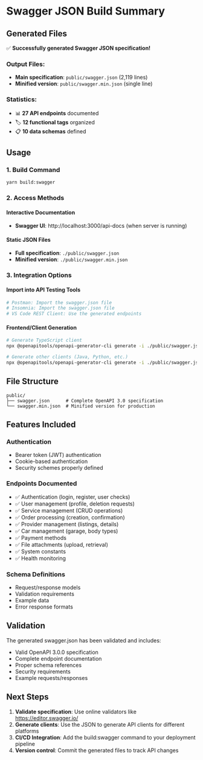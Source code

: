 # Swagger JSON Build Summary

## Generated Files

✅ **Successfully generated Swagger JSON specification!**

### Output Files:

- **Main specification**: `public/swagger.json` (2,119 lines)
- **Minified version**: `public/swagger.min.json` (single line)

### Statistics:

- 📊 **27 API endpoints** documented
- 🏷️ **12 functional tags** organized
- 📋 **10 data schemas** defined

## Usage

### 1. Build Command

```bash
yarn build:swagger
```

### 2. Access Methods

#### Interactive Documentation

- **Swagger UI**: http://localhost:3000/api-docs (when server is running)

#### Static JSON Files

- **Full specification**: `./public/swagger.json`
- **Minified version**: `./public/swagger.min.json`

### 3. Integration Options

#### Import into API Testing Tools

```bash
# Postman: Import the swagger.json file
# Insomnia: Import the swagger.json file
# VS Code REST Client: Use the generated endpoints
```

#### Frontend/Client Generation

```bash
# Generate TypeScript client
npx @openapitools/openapi-generator-cli generate -i ./public/swagger.json -g typescript-axios -o ./generated-client

# Generate other clients (Java, Python, etc.)
npx @openapitools/openapi-generator-cli generate -i ./public/swagger.json -g [generator] -o ./output-dir
```

## File Structure

```
public/
├── swagger.json      # Complete OpenAPI 3.0 specification
└── swagger.min.json  # Minified version for production
```

## Features Included

### Authentication

- Bearer token (JWT) authentication
- Cookie-based authentication
- Security schemes properly defined

### Endpoints Documented

- ✅ Authentication (login, register, user checks)
- ✅ User management (profile, deletion requests)
- ✅ Service management (CRUD operations)
- ✅ Order processing (creation, confirmation)
- ✅ Provider management (listings, details)
- ✅ Car management (garage, body types)
- ✅ Payment methods
- ✅ File attachments (upload, retrieval)
- ✅ System constants
- ✅ Health monitoring

### Schema Definitions

- Request/response models
- Validation requirements
- Example data
- Error response formats

## Validation

The generated swagger.json has been validated and includes:

- Valid OpenAPI 3.0.0 specification
- Complete endpoint documentation
- Proper schema references
- Security requirements
- Example requests/responses

## Next Steps

1. **Validate specification**: Use online validators like https://editor.swagger.io/
2. **Generate clients**: Use the JSON to generate API clients for different platforms
3. **CI/CD Integration**: Add the build:swagger command to your deployment pipeline
4. **Version control**: Commit the generated files to track API changes
